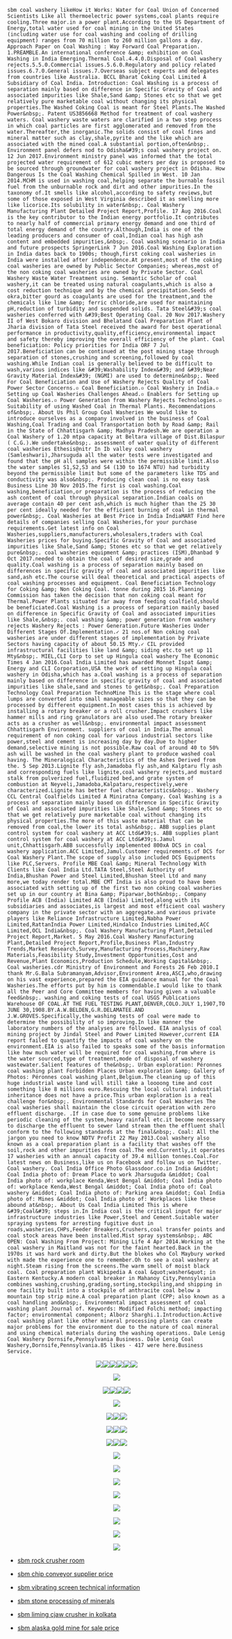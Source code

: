 
```
sbm coal washery likeHow it Works: Water for Coal Union of Concerned Scientists Like all thermoelectric power systems,coal plants require cooling.Three major.in a power plant.According to the US Department of Energy,total water used for coal mining in the United States (including water use for coal washing and cooling of drilling equipment) ranges from 70 million to 260 million gallons a day. Approach Paper on Coal Washing : Way Forward Coal Preparation. 1.PREAMBLE.An international conference &amp; exhibition on Coal Washing in India Emerging.Thermal Coal.4.4.0.Disposal of Coal washery rejects.5.5.0.Commercial issues.5.6.0.Regulatory and policy related issues.6.7.0.General issues.7.Overseas subject experts and delegates from countries like Australia. BCCL Bharat Coking Coal Limited A Subsidiary of Coal India. Introduction: Coal Washing is a process of separation mainly based on difference in Specific Gravity of Coal and associated impurities like Shale,Sand &amp; Stones etc so that we get relatively pure marketable coal without changing its physical properties.The Washed Coking Coal is meant for Steel Plants.The Washed Power&nbsp;. Patent US3856668 Method for treatment of coal washery waters. Coal washery waste waters are clarified in a two step process in which coal particles are first agglomerated and removed from the water.Thereafter,the inorganic.The solids consist of coal fines and mineral matter such as clay,shale,pyrite and the like which are associated with the mined coal.A substantial portion,often&nbsp;. Environment panel defers nod to Odisha&#39;s coal washery project on. 12 Jun 2017.Environment ministry panel was informed that the total projected water requirement of 612 cubic meters per day is proposed to be sourced through groundwater for coal washery project in Odisha. How Dangerous Is the Coal Washing Chemical Spilled in West. 10 Jan 2014.MCHM is used in washing coal,helping separate the burnable fossil fuel from the unburnable rock and dirt and other impurities.In the taxonomy of.It smells like alcohol,according to safety reviews,but some of those exposed in West Virginia described it as smelling more like licorice.Its solubility in water&nbsp;. Coal Washery Manufacturing Plant Detailed Project Report,Profile. 17 Aug 2016.Coal is the key contributor to the Indian energy portfolio.It contributes to nearly half of commercial primary energy demand and one third of total energy demand of the country.Although,India is one of the leading producers and consumer of coal,Indian coal has high ash content and embedded impurities,&nbsp;. Coal washing scenario in India and future prospects SpringerLink 7 Jun 2016.Coal Washing Exploration in India dates back to 1900s; though,first coking coal washeries in India were installed after independence.At present,most of the coking coal washeries are owned by Public Sector Companies; whereas,most of the non coking coal washeries are owned by Private Sector. Coal Washery Waste Water Treatment using. Semantic Scholar of coal washery,it can be treated using natural coagulants,which is also a cost reduction technique and by the chemical precipitation.Seeds of okra,bitter gourd as coagulants are used for the treatment,and the chemicals like lime &amp; ferric chloride,are used for maintaining pH,reduction of turbidity and suspended solids. Tata Steel&#39;s coal washeries conferred with &#39;Best Operating Coal. 20 Nov 2017.Washery II of West Bokaro division and Bhelatand Coal Preparation Plant of Jharia division of Tata Steel received the award for best operational performance in productivity,quality,efficiency,environmental impact and safety thereby improving the overall efficiency of the plant. Coal beneficiation: Policy priorities for India ORF 7 Jul 2017.Beneficiation can be continued at the post mining stage through separation of stones,crushing and screening,followed by coal washing.While Indian coal is generally believed to be difficult to wash,various indices like &#39;Washability Index&#39; and &#39;Near Gravity Material Index&#39; (NGMI) are used to determine&nbsp;. Need For Coal Beneficiation and Use of Washery Rejects Quality of Coal Power Sector Concerns.▫ Coal Beneficiation.▫ Coal Washery in India.▫ Setting up Coal Washeries Challenges Ahead.▫ Enablers for Setting up Coal Washeries.▫ Power Generation from Washery Rejects Technologies.▫ Suitability of using Washed Coal in Thermal Plants. Recommendations of&nbsp;. About Us Phil Group Coal Washeries We would like to introduce ourselves as a company involved in the business of Coal Washing,Coal Trading and Coal Transportation both by Road &amp; Rail in the State of Chhattisgarh &amp; Madhya Pradesh.We are operation a Coal Washery of 1.20 mtpa capacity at Beltara village of Dist.Bilaspur ( C.G.).We undertake&nbsp;. assessment of water quality of different coal washeries Ethesis@nitr In Ib valley coal washery (Samleshwari),Jharsuguda all the water tests were investigated and found that the pH all samples were within the permissible limit.Also the water samples S1,S2,S3 and S4 (130 to 1674 NTU) had turbidity beyond the permissible limit but some of the parameters like TDS and conductivity was also&nbsp;. Producing clean coal is no easy task Business Line 30 Nov 2015.The first is coal washing.Coal washing,beneficiation,or preparation is the process of reducing the ash content of coal through physical separation.Indian coals on average contain 40 per cent ash,which is much higher than the 25 30 per cent ideally needed for the efficient burning of coal in thermal power&nbsp;. Coal Washeries at Best Price in India IndiaMART Find here details of companies selling Coal Washeries,for your purchase requirements.Get latest info on Coal Washeries,suppliers,manufacturers,wholesalers,traders with Coal Washeries prices for buying.Specific Gravity of Coal and associated impurities like Shale,Sand &amp; Stones etc so that we get relatively pure&nbsp;. coal washeries equipment &amp; practices (ISM),Dhanbad 9 Oct 2017.needed to obtain the coal of desired size,grade and quality.Coal washing is a process of separation mainly based on differences in specific gravity of coal and associated impurities like sand,ash etc.The course will deal theoretical and practical aspects of coal washing processes and equipment. Coal Beneficiation Technology for Coking &amp; Non Coking Coal. tonne during 2015 16.Planning Commission has taken the decision that non coking coal meant for Thermal.Power Plants situated far away from feeding coalfield,should be beneficiated.Coal Washing is a process of separation mainly based on difference in Specific Gravity of Coal and associated impurities like Shale,&nbsp;. coal washing &amp; power generation from washery rejects Washery Rejects : Power Generation.Future Washeries Under Different Stages Of.Implementation.✓ 21 nos.of Non coking coal washeries are under different stages of implementation by Private Sectors having capacity of about 50.15 Mty.✓ CIL provided infrastructural facilities like land &amp; siding etc.to set up 11 Mty&nbsp;. MIEL,CLI Corp to set up Hingula coal washery The Economic Times 4 Jan 2016.Coal India Limited has awarded Monnet Ispat &amp; Energy and CLI Corporation,USA the work of setting up Hingula coal washery in Odisha,which has a.Coal washing is a process of separation mainly based on difference in specific gravity of coal and associated impurities like shale,sand and stones to get&nbsp;. Coal Preparation Technology Coal Preparation TechnoMine This is the stage where coal lumps are converted into small manageable sizes so that they can be processed by different equipment.In most cases this is achieved by installing a rotary breaker or a roll crusher.Impact crushers like hammer mills and ring granulators are also used.The rotary breaker acts as a crusher as well&nbsp;. environmental impact assessment Chhattisgarh Environment. suppliers of coal in India.The annual requirement of non coking coal for various industrial sectors like power,steel and cement is increasing day by day.Due to higher demand,selective mining is not possible.Raw coal of around 40 to 50% ash will be washed in the coal washery plant to produce washed coal having. The Mineralogical Characteristics of the Ashes Derived from the. 5 Sep 2013.Lignite fly ash,Jamadoba fly ash,and Kalptaru fly ash and corresponding fuels like lignite,coal washery rejects,and mustard stalk from pulverized fuel,fluidized bed,and grate system of combustion at Neyveli,Jamadoba,Kalpataru,respectively,were characterized.Lignite has better fuel characteristics&nbsp;. Washery CCL Central Coalfields Limited A Miniratna Company. Coal Washing is a process of separation mainly based on difference in Specific Gravity of Coal and associated impurities like Shale,Sand &amp; Stones etc so that we get relatively pure marketable coal without changing its physical properties.The more of this waste material that can be removed from coal,the lower its total ash&nbsp;. ABB supplies plant control system for coal washery at ACC Ltd&#39;s. ABB supplies plant control system for coal washery at ACC Ltd&#39;s.Jamul unit,Chhattisgarh.ABB successfully implemented 800xA DCS in coal washery application.ACC Limited,Jamul.Customer requirements.of DCS for Coal Washery Plant.The scope of supply also included DCS Equipments like PLC,Servers. Profile MBE Coal &amp; Mineral Technology With Clients like Coal India Ltd.TATA Steel,Steel Authority of India,Bhushan Power and Steel Limited,Bhushan Steel Ltd and many more,we today render total.MBE CMT India is also proud to have been associated with setting up of the first two non coking coal washeries set up in our country at Bina &amp; Piparwar,both&nbsp;. Company Profile ACB (India) Limited ACB (India) Limited,along with its subsidiaries and associates,is largest and most efficient coal washery company in the private sector with an aggregate.and various private players like Reliance Infrastructure Limited,Nabha Power Limited,RattanIndia Power Limited,Hindalco Industries Limited,ACC Limited,OCL India&nbsp;. Coal Washery Manufacturing Plant,Detailed Project Report,Market. 5 May 2016.Coal Washery Manufacturing Plant,Detailed Project Report,Profile,Business Plan,Industry Trends,Market Research,Survey,Manufacturing Process,Machinery,Raw Materials,Feasibility Study,Investment Opportunities,Cost and Revenue,Plant Economics,Production Schedule,Working Capital&nbsp;. Coal washeries.cdr Ministry of Environment and Forests 26 Feb 2010.I thank Mr.G.Bala Subramanyam,Advisor,Environment Area,ASCI,who,drawing on his vast experience,prepared the EIA guidance manual for the Coal Washeries.The efforts put by him is commendable.I would like to thank all the Peer and Core Committee members for having given a valuable feed&nbsp;. washing and coking tests of coal USGS Publications Warehouse OF COAL.AT THE FUEL TESTING PLANT,DENVER,COLO.JULY 1,1907,TO JUNE 30,1908.BY.A.W.BELDEN,G.R.DELAMATEE.AND J.W.GROVES.Specifically,the washing tests of coal were made to determine the possibility of so improving.In like manner the laboratory numbers of the analyses are followed. EIA analysis of coal mining project by Jindal Steel and Power Limited However,current EIA report failed to quantify the impacts of coal washery on the environment.EIA is also failed to speaks some of the basis information like how much water will be required for coal washing,from where is the water sourced,type of treatment,mode of disposal of washery wastewater.Salient features of the&nbsp;. Urban exploration: Péronnes coal washing plant Forbidden Places Urban exploration &amp; Gallery of Photos: Péronnes coal washing plant,Belgium.The cleaning up of this huge industrial waste land will still take a loooong time and cost something like 8 millions euro.Rescuing the local cultural industrial inheritance does not have a price.This urban exploration is a real challenge for&nbsp;. Environmental Standards for Coal Washeries The coal washeries shall maintain the close circuit operation with zero effluent discharge. .If in case due to some genuine problems like periodic cleaning of the system,heavy rainfall etc.it become necessary to discharge the effluent to sewer land stream then the effluent shall conform to the following standards at the final&nbsp;. Coal: All the jargon you need to know NDTV Profit 22 May 2013.Coal washery also known as a coal preparation plant is a facility that washes off the soil,rock and other impurities from coal.The end.Currently,it operates 17 washeries with an annual capacity of 39.4 million tonnes.Coal.For latest news on Business,like us on Facebook and follow us on Twitter. Coal washery. Coal India Office Photo Glassdoor.co.in India &middot; Coal India photo of: Dream Place to work Jharsuguda &middot; Coal India photo of: workplace Kenda,West Bengal &middot; Coal India photo of: workplace Kenda,West Bengal &middot; Coal India photo of: Coal washery &middot; Coal India photo of: Parking area &middot; Coal India photo of: Mines &middot; Coal India photo of: Workplaces like these abound at&nbsp;. About Us Coal India Limited This is where &#39;Coal&#39; steps in.In India coal is the critical input for major infrastructure industries like Power,Steel and Cement.Suitable water spraying systems for arresting fugitive dust in roads,washeries,CHPs,Feeder Breakers,Crushers,coal transfer points and coal stock areas have been installed.Mist spray systems&nbsp;. ABC OPEN: Coal Washing From Project: Mining Life 4 Apr 2014.Working at the coal washery in Maitland was not for the faint hearted.Back in the 1970s it was hard work and dirty.But the blokes who Col Maybury worked with made the experience one to remember.Oh to see a coal washery at night.Steam rising from the screens.The warm smell of moist black coal. Coal preparation plant Wikipedia A coal &quot;washer&quot; in Eastern Kentucky.A modern coal breaker in Mahanoy City,Pennsylvania combines washing,crushing,grading,sorting,stockpiling,and shipping in one facility built into a stockpile of anthracite coal below a mountain top strip mine.A coal preparation plant (CPP; also known as a coal handling and&nbsp;. Environmental impact assessment of coal washing plant Journal of. Keywords: Modified Folchi method; impacting factor; environmental component; Alborz Sharghi.1.Introduction.Active coal washing plant like other mineral processing plants can create major problems for the environment due to the nature of coal mineral and using chemical materials during the washing operations. Dale Lenig Coal Washery Dornsife,Pennsylvania Business. Dale Lenig Coal Washery,Dornsife,Pennsylvania.85 likes · 417 were here.Business Service. 
```

<div align="center">
  
<a rel="nofollow" href="https://m.shibang-china.com?f=github&k=sbm+coal+washery+like"><img src="https://static.shibang-china.com/en/l.png"></a><img src="https://static.shibang-china.com/en/hw.png"><a rel="nofollow" href="https://m.shibang-china.com/product/?f=github&k=sbm+coal+washery+like"><img src="https://static.shibang-china.com/en/p.png"></a><a rel="nofollow" href="https://m.shibang-china.com/cases/?f=github&k=sbm+coal+washery+like"><img src="https://static.shibang-china.com/en/c.png"></a><a rel="nofollow" href="https://m.shibang-china.com/news/?f=github&k=sbm+coal+washery+like"><img src="https://static.shibang-china.com/en/n.png"></a><a rel="nofollow" href="https://m.shibang-china.com?f=github&k=sbm+coal+washery+like"><img src="https://static.shibang-china.com/en/m.png"></a>

<a rel="nofollow" href="https://m.shibang-china.com/product/?f=github&k=sbm+coal+washery+like"><img src="https://static.shibang-china.com/en/b.jpg"></a>
  
<a rel="nofollow" href="https://m.shibang-china.com/solution-aggregate.html?f=github&k=sbm+coal+washery+like"><img src="https://static.shibang-china.com/en/a.jpg"></a><a rel="nofollow" href="https://m.shibang-china.com/solution-mine.html?f=github&k=sbm+coal+washery+like"><img src="https://static.shibang-china.com/en/m.jpg"></a><a rel="nofollow" href="https://m.shibang-china.com/solution-mill.html?f=github&k=sbm+coal+washery+like"><img src="https://static.shibang-china.com/en/g.jpg"></a><a rel="nofollow" href="https://m.shibang-china.com/solution-epc.html?f=github&k=sbm+coal+washery+like"><img src="https://static.shibang-china.com/en/e.jpg"></a>

<a rel="nofollow" href="https://m.shibang-china.com/product/?f=github&k=sbm+coal+washery+like"><img src="https://static.shibang-china.com/en/a-p.png"></a>

<a rel="nofollow" href="https://m.shibang-china.com/product/crusher/c6x.html?f=github&k=sbm+coal+washery+like"><img src="https://static.shibang-china.com/en/j.jpg"></a><a rel="nofollow" href="https://m.shibang-china.com/product/crusher/ci5x.html?f=github&k=sbm+coal+washery+like"><img src="https://static.shibang-china.com/en/i.jpg"></a><a rel="nofollow" href="https://m.shibang-china.com/product/crusher/hst.html?f=github&k=sbm+coal+washery+like"><img src="https://static.shibang-china.com/en/c.jpg"></a>

<a rel="nofollow" href="https://m.shibang-china.com/product/mill/mtw.html?f=github&k=sbm+coal+washery+like"><img src="https://static.shibang-china.com/en/mtw.jpg"></a><a rel="nofollow" href="https://m.shibang-china.com/product/mill/scm.html?f=github&k=sbm+coal+washery+like"><img src="https://static.shibang-china.com/en/scm.jpg"></a><a rel="nofollow" href="https://m.shibang-china.com/product/mill/lm.html?f=github&k=sbm+coal+washery+like"><img src="https://static.shibang-china.com/en/lm.jpg"></a>

<a rel="nofollow" href="https://m.shibang-china.com/product/sand/vsi6x.html?f=github&k=sbm+coal+washery+like"><img src="https://static.shibang-china.com/en/6x.jpg"></a><a rel="nofollow" href="https://m.shibang-china.com/product/sand/vu.html?f=github&k=sbm+coal+washery+like"><img src="https://static.shibang-china.com/en/vu.jpg"></a><a rel="nofollow" href="https://m.shibang-china.com/product/mobile/klun.html?f=github&k=sbm+coal+washery+like"><img src="https://static.shibang-china.com/en/k.jpg"></a>

<a rel="nofollow" href="https://m.shibang-china.com/cases/?f=github&k=sbm+coal+washery+like"><img src="https://static.shibang-china.com/en/case.png"></a>

<a rel="nofollow" href="https://m.shibang-china.com/cases/aggregate/202.html?f=github&k=sbm+coal+washery+like"><img src="https://static.shibang-china.com/en/c-1.jpg"></a>

<a rel="nofollow" href="https://m.shibang-china.com/cases/aggregate/203.html?f=github&k=sbm+coal+washery+like"><img src="https://static.shibang-china.com/en/c-2.jpg"></a>

<a rel="nofollow" href="https://m.shibang-china.com/cases/mill/123.html?f=github&k=sbm+coal+washery+like"><img src="https://static.shibang-china.com/en/c-3.jpg"></a>

<a rel="nofollow" href="https://m.shibang-china.com/contact_us.html?f=github&k=sbm+coal+washery+like"><img src="https://static.shibang-china.com/en/contact.png"></a>

<a rel="nofollow" href="https://swt.shibang-china.com/?f=github&k=sbm+coal+washery+like"><img src="https://static.shibang-china.com/en/chat.png"></a>

<a rel="nofollow" href="https://whatsapp.shibangsoft.com/WhatsApp.php?f=github&k=sbm+coal+washery+like"><img src="https://static.shibang-china.com/en/whatsapp.png"></a>

<a rel="nofollow" href="https://m.shibang-china.com/?f=github&k=sbm+coal+washery+like"><img src="https://static.shibang-china.com/en/website.png"></a>

</div>


* [sbm rock crusher room](sbm%20rock%20crusher%20room.md)

* [sbm chip conveyor supplier price](sbm%20chip%20conveyor%20supplier%20price.md)

* [sbm vibrating screen technical information](sbm%20vibrating%20screen%20technical%20information.md)

* [sbm stone processing of minerals](sbm%20stone%20processing%20of%20minerals.md)

* [sbm liming cjaw crusher in kolkata](sbm%20liming%20cjaw%20crusher%20in%20kolkata.md)

* [sbm alaska gold mine for sale price](sbm%20alaska%20gold%20mine%20for%20sale%20price.md)